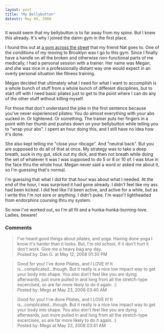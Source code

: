 ```yaml
---
layout: post
title: "My Bellybutton"
datestr: May 09, 2008
---
```


It would seem that my bellybutton is to far away from my spine.  But I knew this already.  It's why I joined the damn gym in the first place.

I found this out at <a href="http://www.fitnessgurunyc.com" title="Fitness Guru">a gym across the street</a> that my friend Nat goes to.  One of the conditions of my moving to Brooklyn was I go to this gym.  Since I finally have a handle on all the broken and otherwise non-functional parts of me medically, I had a personal session with a trainer.  Her name was Megan, and she was nice in a professionally distant way one would expect in an overly personal situation like fitness training.

Megan decided that ultimately what I need for what I want to accomplish is a whole bunch of stuff from a whole bunch of different disciplines, but to start off with I need basic pilates just to get to the point where I can do any of the other stuff without killing myself.

For those that don't understand the joke in the first sentence because you've never experienced pilates: You do almost everything with your abs sucked in.  Or tightened.  Or something.  The trainer puts her fingers in a point with her thumb and pushes down on your bellybutton while telling you to "wrap your abs".  I spent an hour doing this, and I still have no idea how it's done.

She also kept telling me "close your ribcage".  And "neutral back".  But you are supposed to do all of that at once.  My strategy was to take a deep breath, suck in my gut, stick out my dick, and then not breath while doing the set of whatever it was I was supposed to do 5 or 8 or 10 of.  I was blue in the face thru the whole hour.  Megan never said a word or asked me about it, so I'm guessing that's normal.

I'm guessing that what I did for that hour was about what I needed.  At the end of the hour, I was surprised it had gone already.  I didn't feel like my ass had been kicked.  I did feel like I'd been active, and active for a while, but as I write this I'm not sore or anything.  I didn't puke.  I'm wasn't lightheaded from endorphins coursing thru my system.

So now I've worked out, so I'm all fit and a hunka-hunka-burning-love.  Ladies, beware!

### Comments

<blockquote>
I've heard good things about pilates, and yoga. Having done yoga I know it's harder than it looks. But, I'm old school, if it don't hurt it don't work. Give me a heavy bag any day.
<div class="post-meta">Posted by: Dan G. at May 12, 2008 01:30 PM</div> </blockquote>
<blockquote>
Good for you! I've done Pilates, and I LOVE it! It is...complicated...though. But it really is a nice low impact way to get your body into shape. You also don't feel like you are dying afterwards, just more pulled in and long from all the stretch-type excercised, so are far more likely to do it again. :)
<div class="post-meta">Posted by: Megs at May 23, 2008 03:40 AM</div> </blockquote>
<blockquote>
Good for you! I've done Pilates, and I LOVE it! It is...complicated...though. But it really is a nice low impact way to get your body into shape. You also don't feel like you are dying afterwards, just more pulled in and long from all the stretch-type excercises, so are far more likely to do it again. :)
<div class="post-meta">Posted by: Megs at May 23, 2008 03:41 AM</div> </blockquote>

